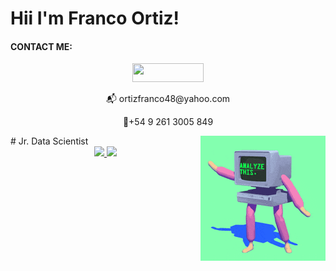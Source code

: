 # Hii I'm Franco Ortiz! 

#### **CONTACT ME**:
<!-- contact --> 
<div style="display: inline_block" align="center">
<a href="https://www.linkedin.com/in/ortizfranco-" target="_blank"><img src="https://img.shields.io/badge/linkedin-%230077B5.svg?&style=for-the-badge&logo=linkedin&logoColor=white" height="30" width="114"></a>
<p>📬 ortizfranco48@yahoo.com<p/>
<p>📱+54 9 261 3005 849<p/>

 
  <!-- gif 1 --> 
  <div align="right" style="display: inline_block">
    <img src="https://github.com/ortizfram/ortizfram/blob/main/analize%20this.gif" align="right" widt=200px>
  </div>
</div>
# Jr. Data Scientist
<!-- stats -->
<div align="center">
  <a href="https://github.com/ortizfram">
    <img height="180em" src="https://github-readme-stats.vercel.app/api?username=ortizfram&show_icons=true&theme=merko&include_all_commits=true&count_private=true"/>
    <img height="180em" src="https://github-readme-stats.vercel.app/api/top-langs/?username=ortizfram&layout=compact&langs_count=7&theme=merko"/>
</div>
                  

